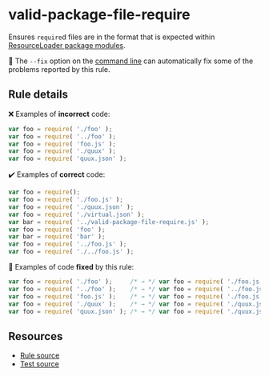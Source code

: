 # valid-package-file-require

Ensures `require`d files are in the format that is expected within [ResourceLoader package modules](https://www.mediawiki.org/wiki/ResourceLoader/Package_modules).

🔧 The `--fix` option on the [command line](https://eslint.org/docs/user-guide/command-line-interface#fixing-problems) can automatically fix some of the problems reported by this rule.

## Rule details

❌ Examples of **incorrect** code:
```js
var foo = require( './foo' );
var foo = require( '../foo' );
var foo = require( 'foo.js' );
var foo = require( './quux' );
var foo = require( 'quux.json' );
```

✔️ Examples of **correct** code:
```js
var foo = require();
var foo = require( './foo.js' );
var foo = require( './quux.json' );
var foo = require( './virtual.json' );
var bar = require( '../valid-package-file-require.js' );
var foo = require( 'foo' );
var bar = require( 'bar' );
var foo = require( '../foo.js' );
var foo = require( './../foo.js' );
```

🔧 Examples of code **fixed** by this rule:
```js
var foo = require( './foo' );     /* → */ var foo = require( './foo.js' );
var foo = require( '../foo' );    /* → */ var foo = require( '../foo.js' );
var foo = require( 'foo.js' );    /* → */ var foo = require( './foo.js' );
var foo = require( './quux' );    /* → */ var foo = require( './quux.json' );
var foo = require( 'quux.json' ); /* → */ var foo = require( './quux.json' );
```

## Resources

* [Rule source](/src/rules/valid-package-file-require.js)
* [Test source](/tests/valid-package-file-require.js)
